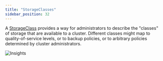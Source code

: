 ```yaml
---
title: "StorageClasses"
sidebar_position: 32
---
```


A [StorageClass](https://kubernetes.io/docs/concepts/storage/storage-classes/) provides a way for administrators to describe the "classes" of storage that are available to a cluster. Different classes might map to quality-of-service levels, or to backup policies, or to arbitrary policies determined by cluster administrators. 

![Insights](/img/resource-view/storage-storageclasses.png)
